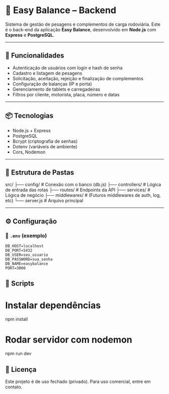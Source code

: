 # 🧠 Easy Balance – Backend

Sistema de gestão de pesagens e complementos de carga rodoviária. Este é o back-end da aplicação **Easy Balance**, desenvolvido em **Node.js** com **Express** e **PostgreSQL**.

---

## 🚀 Funcionalidades

- Autenticação de usuários com login e hash de senha
- Cadastro e listagem de pesagens
- Solicitação, aceitação, rejeição e finalização de complementos
- Configuração de balanças (IP e porta)
- Gerenciamento de tablets e carregadeiras
- Filtros por cliente, motorista, placa, número e datas

---

## 📦 Tecnologias

- Node.js + Express
- PostgreSQL
- Bcrypt (criptografia de senhas)
- Dotenv (variáveis de ambiente)
- Cors, Nodemon

---

## 📁 Estrutura de Pastas

src/
├── config/ # Conexão com o banco (db.js)
├── controllers/ # Lógica de entrada das rotas
├── routes/ # Endpoints da API
├── services/ # Lógica de negócio
├── middlewares/ # (Futuros middlewares de auth, log, etc)
└── server.js # Arquivo principal

---

## ⚙️ Configuração

### 🔧 `.env` (exemplo)

```env
DB_HOST=localhost
DB_PORT=5432
DB_USER=seu_usuario
DB_PASSWORD=sua_senha
DB_NAME=easybalance
PORT=3000

```

## 🧪 Scripts

# Instalar dependências

npm install

# Rodar servidor com nodemon

npm run dev

## 📜 Licença

Este projeto é de uso fechado (privado). Para uso comercial, entre em contato.
